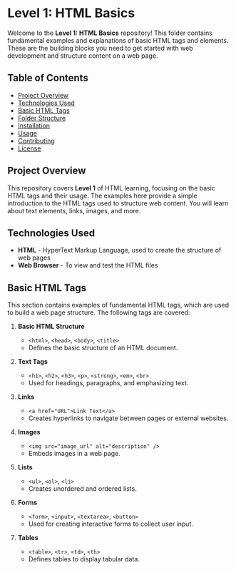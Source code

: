 # Level 1: HTML Basics

Welcome to the **Level 1: HTML Basics** repository! This folder contains fundamental examples and explanations of basic HTML tags and elements. These are the building blocks you need to get started with web development and structure content on a web page.

## Table of Contents

- [Project Overview](#project-overview)
- [Technologies Used](#technologies-used)
- [Basic HTML Tags](#basic-html-tags)
- [Folder Structure](#folder-structure)
- [Installation](#installation)
- [Usage](#usage)
- [Contributing](#contributing)
- [License](#license)

## Project Overview

This repository covers **Level 1** of HTML learning, focusing on the basic HTML tags and their usage. The examples here provide a simple introduction to the HTML tags used to structure web content. You will learn about text elements, links, images, and more.

## Technologies Used

- **HTML** - HyperText Markup Language, used to create the structure of web pages
- **Web Browser** - To view and test the HTML files

## Basic HTML Tags

This section contains examples of fundamental HTML tags, which are used to build a web page structure. The following tags are covered:

1. **Basic HTML Structure**
   - `<html>`, `<head>`, `<body>`, `<title>`
   - Defines the basic structure of an HTML document.
   
2. **Text Tags**
   - `<h1>`, `<h2>`, `<h3>`, `<p>`, `<strong>`, `<em>`, `<br>`
   - Used for headings, paragraphs, and emphasizing text.

3. **Links**
   - `<a href="URL">Link Text</a>`
   - Creates hyperlinks to navigate between pages or external websites.

4. **Images**
   - `<img src="image_url" alt="description" />`
   - Embeds images in a web page.

5. **Lists**
   - `<ul>`, `<ol>`, `<li>`
   - Creates unordered and ordered lists.

6. **Forms**
   - `<form>`, `<input>`, `<textarea>`, `<button>`
   - Used for creating interactive forms to collect user input.

7. **Tables**
   - `<table>`, `<tr>`, `<td>`, `<th>`
   - Defines tables to display tabular data.

